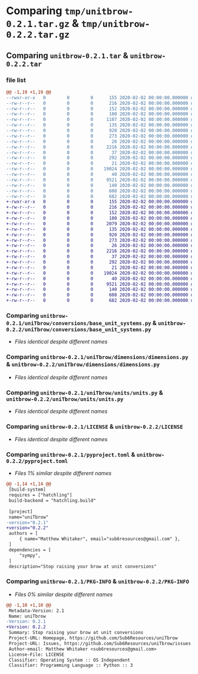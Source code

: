 # Comparing `tmp/unitbrow-0.2.1.tar.gz` & `tmp/unitbrow-0.2.2.tar.gz`

## Comparing `unitbrow-0.2.1.tar` & `unitbrow-0.2.2.tar`

### file list

```diff
@@ -1,19 +1,19 @@
--rwxr-xr-x   0        0        0      155 2020-02-02 00:00:00.000000 unitbrow-0.2.1/.release.sh
--rw-r--r--   0        0        0      216 2020-02-02 00:00:00.000000 unitbrow-0.2.1/tests/unit_tests.py
--rw-r--r--   0        0        0      152 2020-02-02 00:00:00.000000 unitbrow-0.2.1/uniTbrow/__init__.py
--rw-r--r--   0        0        0      100 2020-02-02 00:00:00.000000 unitbrow-0.2.1/uniTbrow/constants/__init__.py
--rw-r--r--   0        0        0     1107 2020-02-02 00:00:00.000000 unitbrow-0.2.1/uniTbrow/constants/constants.py
--rw-r--r--   0        0        0      135 2020-02-02 00:00:00.000000 unitbrow-0.2.1/uniTbrow/conversions/__init__.py
--rw-r--r--   0        0        0      920 2020-02-02 00:00:00.000000 unitbrow-0.2.1/uniTbrow/conversions/base_unit_systems.py
--rw-r--r--   0        0        0      273 2020-02-02 00:00:00.000000 unitbrow-0.2.1/uniTbrow/conversions/unit_conversions.py
--rw-r--r--   0        0        0       26 2020-02-02 00:00:00.000000 unitbrow-0.2.1/uniTbrow/dimensions/__init__.py
--rw-r--r--   0        0        0     2216 2020-02-02 00:00:00.000000 unitbrow-0.2.1/uniTbrow/dimensions/dimensions.py
--rw-r--r--   0        0        0       37 2020-02-02 00:00:00.000000 unitbrow-0.2.1/uniTbrow/parsers/__init__.py
--rw-r--r--   0        0        0      292 2020-02-02 00:00:00.000000 unitbrow-0.2.1/uniTbrow/parsers/unit_parser.py
--rw-r--r--   0        0        0       21 2020-02-02 00:00:00.000000 unitbrow-0.2.1/uniTbrow/units/__init__.py
--rw-r--r--   0        0        0    19024 2020-02-02 00:00:00.000000 unitbrow-0.2.1/uniTbrow/units/units.py
--rw-r--r--   0        0        0       40 2020-02-02 00:00:00.000000 unitbrow-0.2.1/.gitignore
--rw-r--r--   0        0        0     9521 2020-02-02 00:00:00.000000 unitbrow-0.2.1/LICENSE
--rw-r--r--   0        0        0      140 2020-02-02 00:00:00.000000 unitbrow-0.2.1/README.md
--rw-r--r--   0        0        0      608 2020-02-02 00:00:00.000000 unitbrow-0.2.1/pyproject.toml
--rw-r--r--   0        0        0      682 2020-02-02 00:00:00.000000 unitbrow-0.2.1/PKG-INFO
+-rwxr-xr-x   0        0        0      155 2020-02-02 00:00:00.000000 unitbrow-0.2.2/.release.sh
+-rw-r--r--   0        0        0      216 2020-02-02 00:00:00.000000 unitbrow-0.2.2/tests/unit_tests.py
+-rw-r--r--   0        0        0      152 2020-02-02 00:00:00.000000 unitbrow-0.2.2/uniTbrow/__init__.py
+-rw-r--r--   0        0        0      100 2020-02-02 00:00:00.000000 unitbrow-0.2.2/uniTbrow/constants/__init__.py
+-rw-r--r--   0        0        0     2079 2020-02-02 00:00:00.000000 unitbrow-0.2.2/uniTbrow/constants/constants.py
+-rw-r--r--   0        0        0      135 2020-02-02 00:00:00.000000 unitbrow-0.2.2/uniTbrow/conversions/__init__.py
+-rw-r--r--   0        0        0      920 2020-02-02 00:00:00.000000 unitbrow-0.2.2/uniTbrow/conversions/base_unit_systems.py
+-rw-r--r--   0        0        0      273 2020-02-02 00:00:00.000000 unitbrow-0.2.2/uniTbrow/conversions/unit_conversions.py
+-rw-r--r--   0        0        0       26 2020-02-02 00:00:00.000000 unitbrow-0.2.2/uniTbrow/dimensions/__init__.py
+-rw-r--r--   0        0        0     2216 2020-02-02 00:00:00.000000 unitbrow-0.2.2/uniTbrow/dimensions/dimensions.py
+-rw-r--r--   0        0        0       37 2020-02-02 00:00:00.000000 unitbrow-0.2.2/uniTbrow/parsers/__init__.py
+-rw-r--r--   0        0        0      292 2020-02-02 00:00:00.000000 unitbrow-0.2.2/uniTbrow/parsers/unit_parser.py
+-rw-r--r--   0        0        0       21 2020-02-02 00:00:00.000000 unitbrow-0.2.2/uniTbrow/units/__init__.py
+-rw-r--r--   0        0        0    19024 2020-02-02 00:00:00.000000 unitbrow-0.2.2/uniTbrow/units/units.py
+-rw-r--r--   0        0        0       40 2020-02-02 00:00:00.000000 unitbrow-0.2.2/.gitignore
+-rw-r--r--   0        0        0     9521 2020-02-02 00:00:00.000000 unitbrow-0.2.2/LICENSE
+-rw-r--r--   0        0        0      140 2020-02-02 00:00:00.000000 unitbrow-0.2.2/README.md
+-rw-r--r--   0        0        0      608 2020-02-02 00:00:00.000000 unitbrow-0.2.2/pyproject.toml
+-rw-r--r--   0        0        0      682 2020-02-02 00:00:00.000000 unitbrow-0.2.2/PKG-INFO
```

### Comparing `unitbrow-0.2.1/uniTbrow/conversions/base_unit_systems.py` & `unitbrow-0.2.2/uniTbrow/conversions/base_unit_systems.py`

 * *Files identical despite different names*

### Comparing `unitbrow-0.2.1/uniTbrow/dimensions/dimensions.py` & `unitbrow-0.2.2/uniTbrow/dimensions/dimensions.py`

 * *Files identical despite different names*

### Comparing `unitbrow-0.2.1/uniTbrow/units/units.py` & `unitbrow-0.2.2/uniTbrow/units/units.py`

 * *Files identical despite different names*

### Comparing `unitbrow-0.2.1/LICENSE` & `unitbrow-0.2.2/LICENSE`

 * *Files identical despite different names*

### Comparing `unitbrow-0.2.1/pyproject.toml` & `unitbrow-0.2.2/pyproject.toml`

 * *Files 1% similar despite different names*

```diff
@@ -1,14 +1,14 @@
 [build-system]
 requires = ["hatchling"]
 build-backend = "hatchling.build"
 
 [project]
 name="uniTbrow"
-version="0.2.1"
+version="0.2.2"
 authors = [
     { name="Matthew Whitaker", email="sub6resources@gmail.com" },
 ]
 dependencies = [
     "sympy",
 ]
 description="Stop raising your brow at unit conversions"
```

### Comparing `unitbrow-0.2.1/PKG-INFO` & `unitbrow-0.2.2/PKG-INFO`

 * *Files 0% similar despite different names*

```diff
@@ -1,10 +1,10 @@
 Metadata-Version: 2.1
 Name: uniTbrow
-Version: 0.2.1
+Version: 0.2.2
 Summary: Stop raising your brow at unit conversions
 Project-URL: Homepage, https://github.com/Sub6Resources/uniTbrow
 Project-URL: Issues, https://github.com/Sub6Resources/uniTbrow/issues
 Author-email: Matthew Whitaker <sub6resources@gmail.com>
 License-File: LICENSE
 Classifier: Operating System :: OS Independent
 Classifier: Programming Language :: Python :: 3
```

